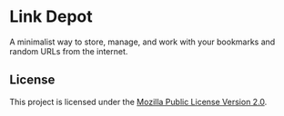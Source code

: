 # Link Depot

A minimalist way to store, manage, and work with your bookmarks and random URLs
from the internet.

## License

This project is licensed under the
[Mozilla Public License Version 2.0](https://www.mozilla.org/en-US/MPL/2.0/).

